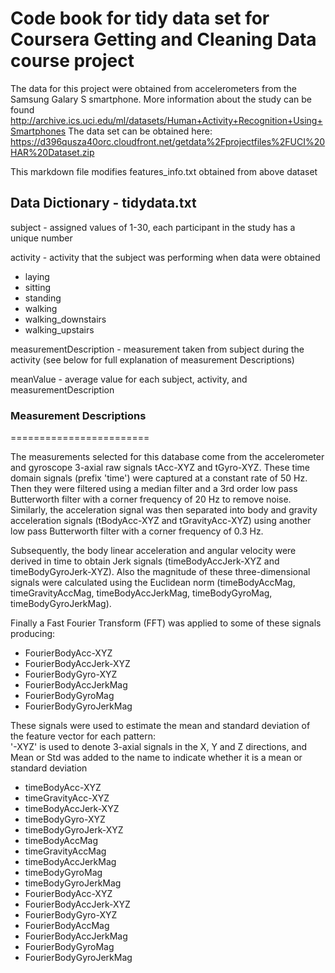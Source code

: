 # Code book for tidy data set for Coursera Getting and Cleaning Data course project

The data for this project were obtained from accelerometers from the Samsung Galary S smartphone. 
More information about the study can be found http://archive.ics.uci.edu/ml/datasets/Human+Activity+Recognition+Using+Smartphones 
The data set can be obtained here: https://d396qusza40orc.cloudfront.net/getdata%2Fprojectfiles%2FUCI%20HAR%20Dataset.zip

This markdown file modifies features_info.txt obtained from above dataset

## Data Dictionary - tidydata.txt

subject - assigned values of 1-30, each participant in the study has a unique number

activity - activity that the subject was performing when data were obtained
  * laying
  * sitting
  * standing
  * walking
  * walking_downstairs
  * walking_upstairs

measurementDescription - measurement taken from subject during the activity (see below for full explanation of measurement Descriptions)

meanValue - average value for each subject, activity, and measurementDescription

### Measurement Descriptions
========================

The measurements selected for this database come from the accelerometer and gyroscope 3-axial raw signals tAcc-XYZ and tGyro-XYZ. 
These time domain signals (prefix 'time') were captured at a constant rate of 50 Hz. 
Then they were filtered using a median filter and a 3rd order low pass Butterworth filter with a corner frequency of 20 Hz to remove noise. 
Similarly, the acceleration signal was then separated into body and gravity acceleration signals (tBodyAcc-XYZ and tGravityAcc-XYZ) using another low pass Butterworth filter with a corner frequency of 0.3 Hz. 

Subsequently, the body linear acceleration and angular velocity were derived in time to obtain Jerk signals (timeBodyAccJerk-XYZ and timeBodyGyroJerk-XYZ). 
Also the magnitude of these three-dimensional signals were calculated using the Euclidean norm (timeBodyAccMag, timeGravityAccMag, timeBodyAccJerkMag, timeBodyGyroMag, timeBodyGyroJerkMag). 

Finally a Fast Fourier Transform (FFT) was applied to some of these signals producing:
  * FourierBodyAcc-XYZ
  * FourierBodyAccJerk-XYZ
  * FourierBodyGyro-XYZ
  * FourierBodyAccJerkMag
  * FourierBodyGyroMag
  * FourierBodyGyroJerkMag 

These signals were used to estimate the mean and standard deviation of the feature vector for each pattern:  
'-XYZ' is used to denote 3-axial signals in the X, Y and Z directions, and Mean or Std was added to the name to 
indicate whether it is a mean or standard deviation

* timeBodyAcc-XYZ
* timeGravityAcc-XYZ
* timeBodyAccJerk-XYZ
* timeBodyGyro-XYZ
* timeBodyGyroJerk-XYZ
* timeBodyAccMag
* timeGravityAccMag
* timeBodyAccJerkMag
* timeBodyGyroMag
* timeBodyGyroJerkMag
* FourierBodyAcc-XYZ
* FourierBodyAccJerk-XYZ
* FourierBodyGyro-XYZ
* FourierBodyAccMag
* FourierBodyAccJerkMag
* FourierBodyGyroMag
* FourierBodyGyroJerkMag